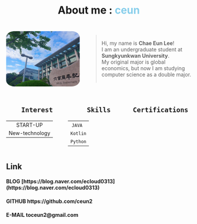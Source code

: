 <h1><center>About me : <span style="color: skyblue;">ceun</span></center></h1>

<br>

<div style="display: flex; align-items: center;">
  <img src="school.jpg" alt="school" style="border-radius: 11%; width: 200px; height: 150px; margin-right: 20px;">
  <blockquote>
  <p>Hi, my name is <span style="font-weight: bold;">Chae Eun Lee</span>!<br>I am an undergraduate student at <span style="font-weight: bold;">Sungkyunkwan University</span>.<br> My original major is global economics, but now I am studying computer science as a double major.<br></p>
  </blockquote>
</div>

<br>

<div style="display: flex;">
  <div style="flex: 1;">
    <h2><center><code style="padding: 5px;">Interest</code></center></h2>
    <center><table><tbody>
    <tr><td><center>START-UP</center></td></tr>
    <tr><td><center>New-technology</center></td></tr>
    </tbody></table></center>
  </div>
  <div style="flex: 1;">
    <h2><center><code style="padding: 5px;">Skills</code></center></h2>
    <center><table><tbody>
    <tr><td><center><code>JAVA </code></center></td></tr>
    <tr><td><center><code>Kotlin</code></center></td></tr>
    <tr><td><center><code>Python</code></center></td></tr>
    </tbody></table></center>
  </div>
  <div style="flex: 1;">
    <h2><center><code style="padding: 5px;">Certifications</code></center></h2>
  </div>
</div>

<h2> Link</h2>
<h4>BLOG [https://blog.naver.com/ecloud0313](https://blog.naver.com/ecloud0313)</h4>
<h4> GITHUB https://github.com/ceun2 </h4>
<h4> E-MAIL toceun2@gmail.com </h4>


